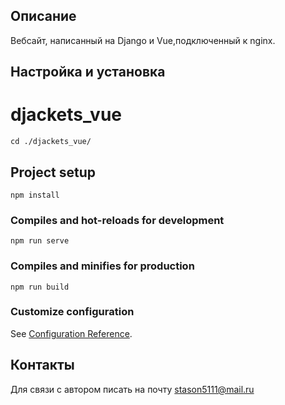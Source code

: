 ## Описание

Вебсайт, написанный на Django и Vue,подключенный к nginx.

## Настройка и установка

# djackets_vue
```
cd ./djackets_vue/
```

## Project setup
```
npm install
```

### Compiles and hot-reloads for development
```
npm run serve
```

### Compiles and minifies for production
```
npm run build
```

### Customize configuration
See [Configuration Reference](https://cli.vuejs.org/config/).

## Контакты

Для связи с автором писать на почту stason5111@mail.ru
